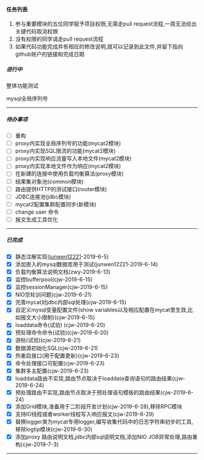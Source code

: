 #### 任务列表

1. 参与重要模块的五位同学赋予项目权限,无需走pull request流程,一周无法给出关键代码取消权限
2. 没有权限的同学请走pull request流程
3. 如果代码功能完成并有相应的修改说明,就可以记录到此文件,并留下指向github账户的链接和完成日期

##### 进行中
整体功能测试

mysql全局序列号



------





##### 待办事项
- [ ] 重构
- [ ] proxy内实现全局序列号的功能(mycat2模块)
- [ ] proxy内实现SQL限流的功能(mycat2模块)
- [ ] proxy内实现响应流量写入本地文件(mycat2模块)
- [ ] proxy内实现本地文件作为响应(mycat2模块)
- [ ] 在新建的连接中使用负载均衡算法(proxy模块)
- [ ] 结果集对象池(common模块)
- [ ] 路由提供HTTP的测试接口(router模块)
- [ ] JDBC连接池(jdbc模块)
- [ ] mycat2配置集群配置同步(新模块)
- [ ] change user 命令
- [ ] 报文生成工具优化

------



##### 已完成

- [x] 静态注解实现([junwen12221](https://github.com/junwen12221)-2019-6-5)
- [x] 添加嵌入的mysql数据库用于测试(junwen12221-2019-6-14)
- [x] 负载均衡算法说明文档(zwy-2019-6-13)
- [x] 监控bufferpool(cjw-2019-6-15)
- [x] 监控sessionManager(cjw-2019-6-15)
- [x] NIO空轮训问题(cjw-2019-6-21)
- [x] 完善mycat对jdbc内部sql处理(cjw-2019-6-15)
- [x] 自定义mysql变量配置文件(show variables以及相应配置在mycat里生效,比如报文大小限制)(cjw-2019-6-15)
- [x] loaddata命令(试验) (cjw-2019-6-20)
- [x] 预处理命令命令(试验)(cjw-2019-6-20)
- [x] 游标(试验)(cjw-2019-6-21)
- [x] 数据源初始化SQL(cjw-2019-6-21)
- [x] 热重启接口(用于配置更新)(cjw-2019-6-23)
- [x] 命令处理接口可配置(cjw-2019-6-23)
- [x] 集群多主配置(cjw-2019-6-23)
- [x] loaddata路由不实现,路由节点取决于loaddata查询语句的路由结果(cjw-2019-6-24)
- [x] 预处理路由不实现,路由节点取决于预处理语句模板的路由结果(cjw-2019-6-24)
- [x] 添加Grid模块,准备用于二阶段开发计划(cjw-2019-6-28),移除RPC模块
- [x] 支持IO线程或者worker线程写入响应报文(cjw-2019-6-29)
- [x] 替换logger类为mycat专用logger,编写收集代码中的日志字符串初步的工具,移除logtip模块(cjw-2019-6-30)
- [x] 添加proxy 路由说明文档,jdbc内部sql说明文档,添加NIO JOB异常处理,路由重构(cjw-2019-7-3)
------




